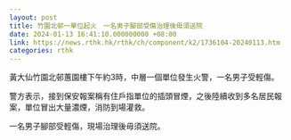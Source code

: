 ```yaml
---
layout: post
title: 竹園北邨一單位起火　一名男子腳部受傷治理後毋須送院
date: 2024-01-13 16:41:10.000000000 +08:00
link: https://news.rthk.hk/rthk/ch/component/k2/1736104-20240113.htm
categories: rthk
---
```


黃大仙竹園北邨蕙園樓下午約3時，中層一個單位發生火警，一名男子受輕傷。

警方表示，接到保安報案稱有住戶指單位的插頭冒煙，之後陸續收到多名居民報案，單位冒出大量濃煙，消防到場灌救。

一名男子腳部受輕傷，現場治理後毋須送院。
